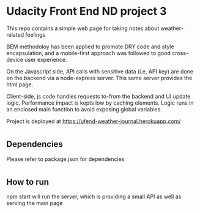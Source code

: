 # Udacity Front End ND project 3

This repo contains a simple web page for taking notes  about weather-related feelings

BEM methodoloy has been applied to promote DRY code and style encapsulation, and a mobile-first approach was followed to good cross-device user experience.

On the Javascript side, API calls with sensitive data (i.e, API key) are done on the backend via a node-express server. This same server provides the html page.

Client-side, js code handles requests to-from the backend and UI update logic. Performance impact is kepts low by caching elements. Logic runs in an enclosed main function to avoid exposing global variables.


Project is deployed at https://ufend-weather-journal.herokuapp.com/
#
## Dependencies

Please refer to package.json for dependencies

#
## How to run
npm start will run the server, which is providing a small API as well as serving the main page
